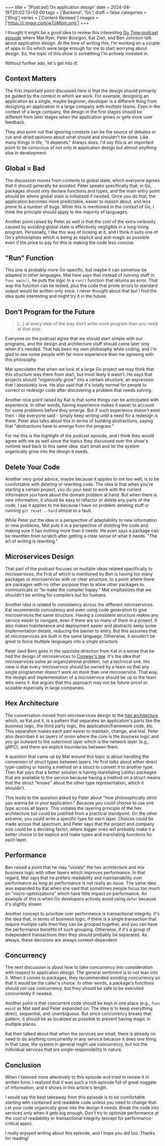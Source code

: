 +++
title = '[Podcast] On application design'
date = 2024-04-19T20:02:13+02:00
tags = ['Backend', 'Go']
draft = false
categories = ['Blog']
series = ['Content Reviews']
images = ['https://i.imgur.com/w7JiMpm.png']
+++

I thought it might be a good idea to review this interesting [Go Time podcast episode](https://changelog.com/gotime/102) where Mat Ryer, Peter Bourgon, Kat Zień, and Ben Johnson talk about application design. At the time of writing this, I'm working on a couple of apps in Go which were large enough for me to start worrying about design. So, the topic of this show is something I'm actively invested in.

Without further ado, let's get into it!

## Context Matters

The first important point discussed here is that the design should primarily be guided by the context in which we work. For example, designing an application as a single, maybe beginner, developer is a different thing from designing an application in a large company with multiple teams. Even in the context of a large company, the design in the first stages should be different from later stages when the application grows or gets more user feedback.

They also point out that ignoring contexts can be the source of debates or cut-and-dried opinions about what should and shouldn't be done. Like many things in life, "it depends." Always does. I'd say this is an important point to be conscious of not only in application design but almost anything else in development

## Global = Bad

The discussion moves from contexts to global state, which everyone agrees that it should generally be avoided. Peter speaks specifically that, in Go, packages should only declare functions and types, and the main entry point should be where global state is initialized if needed. Once you do that, the application becomes more predictable, easier to reason about, and less prone to a number of bugs. While this is mentioned in the context of Go, I think the principle should apply to the majority of languages.

Another point raised by Peter as well is that the cost of the extra verbosity caused by avoiding global state is effectively negligible in a long-living program. Personally, I like this way of looking at it, and I think it suits one of Go's philosophies which is being as explicit and anti-magic as possible even if the price to pay for this is making the code less concise.

## "Run" Function

This one is probably more Go-specific, but maybe it can somehow be adapted in other languages. Mat here says that instead of running stuff in `func main()`, he puts the logic in a `run()` function that returns an error. That way the function can be tested, plus the code that prints errors to standard output would be written only once. I never thought about that but I find the idea quite interesting and might try it in the future.

## Don't Program for the Future

> \[...\] at every step of the way don’t write more program than you need at that step.

Everyone on the podcast agree that we should start simple with our programs, and the design and architecture stuff should come later only when it's needed. That has been my own philosophy while coding, and I'm glad to see some people with far more experience than me agreeing with this philosophy.

Mat speculates that when we look at a large Go project we may think that this structure was there from start, but most likely it wasn't. He says that projects should *"organically grow"* into a certain structure, an expression that I absolutely love. He also said that it's totally normal for people to correct or redesign code after discovering a problem that needs solving.

Another nice point raised by Kat is that some things can be anticipated with experience. In other words, having experience makes it easier to account for some problems before they emerge. But if such experience doesn't exist then - like everyone said - simply keep writing until a need for a redesign is there. Peter also talks about this in terms of building abstractions, saying that "abstractions have to emerge from the program."

For me this is the highlight of the podcast episode, and I think they would agree with me as well since the topics they discussed over the show's runtime lead back to this same idea: start small and let the system organically grow into the design it needs.

## Delete Your Code

Another very good advice, maybe because it applies to me too well, is to be comfortable with deleting or rewriting code. The idea is that when you're starting a certain project, you do your best to work with the current information you have about the domain problem at hand. But when there is new information, it should be easy to refactor or delete any parts of the code. I say it applies to me because I have no problem deleting stuff or running `git reset --hard` almost to a fault.

While Peter put the idea in a perspective of adaptability to new information or new problems, Mat puts it in a perspective of distilling the code and making sure it has nothing more than it needs. He even says a package can be rewritten from scratch after getting a clear sense of what it needs. "The art of writing is rewriting."

## Microservices Design

That part of the podcast focuses on multiple ideas related specifically to microservices, the first of which is mentioned by Ben is having too many packages or microservices with no clear structure, to a point where there are packages with no other purpose than to allow other packages to communicate or "to make the compiler happy." Mat emphasizes that we shouldn't be writing for compilers but for humans.

Another idea is related to consistency across the different microservices. Kat recommends consistency and even using code generation to give microservices the same structure. Having a consistent structure makes any service easier to navigate, even if there are so many of them in a project. It also makes maintenance and deployment easier and abstracts away some implementation details, reducing the barrier to entry. But this assumes that all microservices are built in the same language. Otherwise, it wouldn't be great to force multiple languages into a single structure.

Peter (and Ben) goes in the opposite direction from Kat in a sense that he tied the design of microservices to [Conway's law](https://en.wikipedia.org/wiki/Conway's_law). It's the idea that microservices solve an organizational problem, not a technical one. His view is that every microservice should be owned by a team so that any single programmer doesn't work on more than one microservice. That way, the design and implementation of a microservice should be up to the team who owns it. Kat argues that this approach may not be future-proof or scalable especially in large companies.

## Hex Architecture

The conversation moved from microservices design to the [hex architecture](https://en.wikipedia.org/wiki/Hexagonal_architecture_(software)) which, as Kat put it, is a pattern that separates an application's parts like the business logic, the third party logic, the application/framework code, etc. This separation makes each part easier to maintain, change, and test. Peter also describes it as layers of onion where the core is the business logic and you go outward to the outermost layer which is the network layer (e.g., gRPC), and there are explicit boundaries between them.

A question that came up by Mat around this topic is about handling the conversion of struct types between layers. He first talks about either direct type-casting or having a method on a struct to convert it to another type. Then Kat says that a better solution is having marshaling (utility) packages that are available to the service because having a method on a struct means that the struct "knows" about the other type representation, which it shouldn't.

This leads to the question asked by Peter about "how philosophically strict you wanna be in your application." Because you could choose to use one type across all layers. This violates the layering principle of the hex architecture but could be justified from a practical standpoint. On the other extreme, you could write a specific type for each layer. Choices could be made across that spectrum, and Peter says that the project and company size could be a deciding factor, where bigger ones will probably make it a better choice to be explicit and make types and marshaling functions for each layer.

## Performance

Ben raised a point that he may "violate" the hex architecture and mix business logic with other layers which improves performance. In that regard, Mat says that he prefers readability and maintainability over performance as long as performance is not really an issue. The same idea was expanded by Kat when she said that sometimes people focus too much on "micro-optimizations" which have little impact on performance. An example of this is when Go developers actively avoid using `defer` because it's slightly slower.

Another concept to prioritize over performance is transactional integrity. It's the idea that, in terms of business logic, if there is a single transaction that require multiple calls then they can be grouped together, and you can have the performance benefits of such grouping. Otherwise, if it's a group of independent transactions then they should probably be separated. As always, these decisions are always context-dependent.

## Concurrency

The next discussion is about how to take concurrency into consideration with respect to application design. The general sentiment is to not lean into it. When it comes to packages, they recommended avoiding concurrency so that it would be the caller's choice. In other words, a package's functions should not use concurrency, but they should be safe to be executed concurrently if needed.

Another point is that concurrent code should be kept in one place (e.g., `func main`) as Mat said and Peter expanded on. The idea is to keep everything direct, sequential, and unambiguous. But since concurrency breaks that pattern, it should be as localized as possible to prevent having magic in multiple places.

Kat then talked about that when the services are small, there is already no need to do anything concurrently in any service because it does one thing. In that case, the system in general might use concurrency, but not the individual services that are single-responsibility in nature.

## Conclusion

When I listened more attentively to this episode and tried to review it in written form, I realized that it was such a rich episode full of great nuggets of information, and it shows in this article's length.

I would say the best takeaway from this episode is to be comfortable starting with contained and readable code unless you need to change that. Let your code organically grow into the design it needs. Break the code into services only when it gets big enough. Don't try to optimize performance at the cost of readability or transactional integrity (except for performance-critical apps).

I really enjoyed writing about this episode, and I hope you did too. Thanks for reading!
